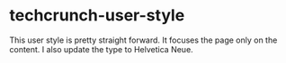 techcrunch-user-style
=====================

This user style is pretty straight forward. It focuses the page only on the content. I also update the type to Helvetica Neue.